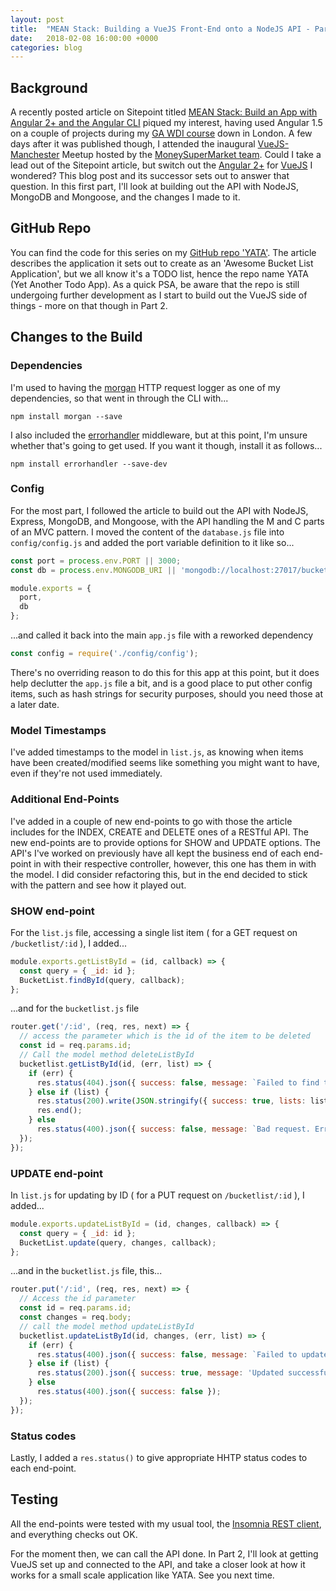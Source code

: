 ```yaml
---
layout: post
title:  "MEAN Stack: Building a VueJS Front-End onto a NodeJS API - Part 1"
date:   2018-02-08 16:00:00 +0000
categories: blog
---
```

## Background
A recently posted article on Sitepoint titled [MEAN Stack: Build an App with Angular 2+ and the Angular CLI](https://www.sitepoint.com/mean-stack-angular-2-angular-cli/) piqued my interest, having used Angular 1.5 on a couple of projects during my [GA WDI course](https://generalassemb.ly/education/web-development-immersive) down in London. A few days after it was published though, I attended the inaugural [VueJS-Manchester](https://www.meetup.com/VueJS-Manchester) Meetup hosted by the [MoneySuperMarket team](http://www.moneysupermarketjobs.com/careers/meet-the-team). Could I take a lead out of the Sitepoint article, but switch out the [Angular 2+](https://angular.io/) for [VueJS](https://vuejs.org/) I wondered? This blog post and its successor sets out to answer that question. In this first part, I'll look at building out the API with NodeJS, MongoDB and Mongoose, and the changes I made to it.

## GitHub Repo
You can find the code for this series on my [GitHub repo 'YATA'](https://github.com/christopherallanperry/yata). The article describes the application it sets out to create as an 'Awesome Bucket List Application', but we all know it's a TODO list, hence the repo name YATA (Yet Another Todo App). As a quick PSA, be aware that the repo is still undergoing further development as I start to build out the VueJS side of things - more on that though in Part 2.

## Changes to the Build
### Dependencies
I'm used to having the [morgan](https://www.npmjs.com/package/morgan) HTTP request logger as one of my dependencies, so that went in through the CLI with...
```cli
npm install morgan --save
```
I also included the [errorhandler](https://www.npmjs.com/package/errorhandler) middleware, but at this point, I'm unsure whether that's going to get used. If you want it though, install it as follows...
```cli
npm install errorhandler --save-dev
```

### Config
For the most part, I followed the article to build out the API with NodeJS, Express, MongoDB, and Mongoose, with the API handling the M and C parts of an MVC pattern. I moved the content of the `database.js` file into `config/config.js` and added the port variable definition to it like so...
```js
const port = process.env.PORT || 3000;
const db = process.env.MONGODB_URI || 'mongodb://localhost:27017/bucketlist';

module.exports = {
  port,
  db
};
```
...and called it back into the main `app.js` file with a reworked dependency
```js
const config = require('./config/config');
```
There's no overriding reason to do this for this app at this point, but it does help declutter the `app.js` file a bit, and is a good place to put other config items, such as hash strings for security purposes, should you need those at a later date.

### Model Timestamps
I've added timestamps to the model in `list.js`, as knowing when items have been created/modified seems like something you might want to have, even if they're not used immediately.

### Additional End-Points
I've added in a couple of new end-points to go with those the article includes for the INDEX, CREATE and DELETE ones of a RESTful API. The new end-points are to provide options for SHOW and UPDATE options. The API's I've worked on previously have all kept the business end of each end-point in with their respective controller, however, this one has them in with the model. I did consider refactoring this, but in the end decided to stick with the pattern and see how it played out.

### SHOW end-point
For the `list.js` file, accessing a single list item ( for a GET request on `/bucketlist/:id` ), I added...
```js
module.exports.getListById = (id, callback) => {
  const query = { _id: id };
  BucketList.findById(query, callback);
};
```
...and for the `bucketlist.js` file
```js
router.get('/:id', (req, res, next) => {
  // access the parameter which is the id of the item to be deleted
  const id = req.params.id;
  // Call the model method deleteListById
  bucketlist.getListById(id, (err, list) => {
    if (err) {
      res.status(404).json({ success: false, message: `Failed to find the list item. Error: ${err}` });
    } else if (list) {
      res.status(200).write(JSON.stringify({ success: true, lists: list }, null, 2));
      res.end();
    } else
      res.status(400).json({ success: false, message: `Bad request. Error ${err}` });
  });
});
```
### UPDATE end-point
In `list.js` for updating by ID ( for a PUT request on `/bucketlist/:id` ), I added...
```js
module.exports.updateListById = (id, changes, callback) => {
  const query = { _id: id };
  BucketList.update(query, changes, callback);
};
```
...and in the `bucketlist.js` file, this...
```js
router.put('/:id', (req, res, next) => {
  // Access the id parameter
  const id = req.params.id;
  const changes = req.body;
  // call the model method updateListById
  bucketlist.updateListById(id, changes, (err, list) => {
    if (err) {
      res.status(400).json({ success: false, message: `Failed to update the list. Error: ${err}` });
    } else if (list) {
      res.status(200).json({ success: true, message: 'Updated successfully' });
    } else
      res.status(400).json({ success: false });
  });
});
```
### Status codes
Lastly, I added a `res.status()` to give appropriate HHTP status codes to each end-point.

## Testing
All the end-points were tested with my usual tool, the [Insomnia REST client](https://insomnia.rest/), and everything checks out OK.

For the moment then, we can call the API done. In Part 2, I'll look at getting VueJS set up and connected to the API, and take a closer look at how it works for a small scale application like YATA. See you next time.
<br>
<br>
